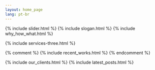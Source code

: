 ```yaml
--- 
layout: home_page
lang: pt-br
---
```


{% include slider.html %}
{% include slogan.html %}
{% include why_how_what.html %}

<div class="recentworks">
{% include services-three.html %}
</div>

{% comment %}
{% include recent_works.html %}
{% endcomment %}

{% include our_clients.html %}
{% include latest_posts.html %}